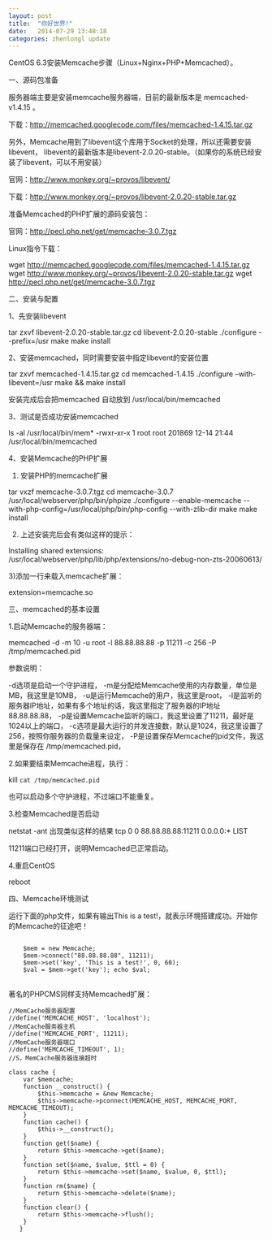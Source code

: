 ```yaml
---
layout: post
title:  "你好世界!"
date:   2014-07-29 13:48:18
categories: zhenlongl update
---
```



CentOS 6.3安装Memcache步骤（Linux+Nginx+PHP+Memcached）。



一、源码包准备


服务器端主要是安装memcache服务器端，目前的最新版本是 memcached-v1.4.15 。

下载：http://memcached.googlecode.com/files/memcached-1.4.15.tar.gz

另外，Memcache用到了libevent这个库用于Socket的处理，所以还需要安装libevent，
libevent的最新版本是libevent-2.0.20-stable。（如果你的系统已经安装了libevent，可以不用安装）

官网：http://www.monkey.org/~provos/libevent/

下载：http://www.monkey.org/~provos/libevent-2.0.20-stable.tar.gz

准备Memcached的PHP扩展的源码安装包：

官网：http://pecl.php.net/get/memcache-3.0.7.tgz

Linux指令下载：

wget http://memcached.googlecode.com/files/memcached-1.4.15.tar.gz
wget http://www.monkey.org/~provos/libevent-2.0.20-stable.tar.gz
wget http://pecl.php.net/get/memcache-3.0.7.tgz


二、安装与配置


1、先安装libevent


tar zxvf libevent-2.0.20-stable.tar.gz cd libevent-2.0.20-stable ./configure --prefix=/usr make make install


2、安装memcached，同时需要安装中指定libevent的安装位置


 tar zxvf memcached-1.4.15.tar.gz cd memcached-1.4.15 ./configure –with-libevent=/usr make && make install


安装完成后会把memcached 自动放到 /usr/local/bin/memcached


3、测试是否成功安装memcached


ls -al /usr/local/bin/mem* -rwxr-xr-x 1 root root 201869 12-14 21:44 /usr/local/bin/memcached


4、安装Memcache的PHP扩展


1) 安装PHP的memcache扩展


 tar vxzf memcache-3.0.7.tgz cd memcache-3.0.7 /usr/local/webserver/php/bin/phpize ./configure --enable-memcache --with-php-config=/usr/local/php/bin/php-config --with-zlib-dir make make install


2) 上述安装完后会有类似这样的提示：


Installing shared extensions: /usr/local/webserver/php/lib/php/extensions/no-debug-non-zts-20060613/


3)添加一行来载入memcache扩展：


extension=memcache.so


三、memcached的基本设置


1.启动Memcache的服务器端：

memcached -d -m 10 -u root -l 88.88.88.88 -p 11211 -c 256 -P /tmp/memcached.pid

参数说明：

-d选项是启动一个守护进程，
-m是分配给Memcache使用的内存数量，单位是MB，我这里是10MB，
-u是运行Memcache的用户，我这里是root，
-l是监听的服务器IP地址，如果有多个地址的话，我这里指定了服务器的IP地址88.88.88.88，
-p是设置Memcache监听的端口，我这里设置了11211，最好是1024以上的端口，
-c选项是最大运行的并发连接数，默认是1024，我这里设置了256，按照你服务器的负载量来设定，
-P是设置保存Memcache的pid文件，我这里是保存在 /tmp/memcached.pid，


2.如果要结束Memcache进程，执行：


kill `cat /tmp/memcached.pid`


也可以启动多个守护进程，不过端口不能重复。


3.检查Memcached是否启动


 netstat -ant 出现类似这样的结果 tcp 0 0 88.88.88.88:11211 0.0.0.0:* LIST


11211端口已经打开，说明Memcached已正常启动。


4.重启CentOS


reboot


四、Memcache环境测试


运行下面的php文件，如果有输出This is a test!，就表示环境搭建成功。开始你的Memcache的征途吧！

<pre>
<code>
    $mem = new Memcache;
    $mem->connect("88.88.88.88", 11211);
    $mem->set('key', 'This is a test!', 0, 60);
    $val = $mem->get('key'); echo $val;
</code>
</pre>

著名的PHPCMS同样支持Memcached扩展：


    //MemCache服务器配置
    //define('MEMCACHE_HOST', 'localhost');
    //MemCache服务器主机
    //define('MEMCACHE_PORT', 11211);
    //MemCache服务器端口
    //define('MEMCACHE_TIMEOUT', 1);
    //S，MemCache服务器连接超时

    class cache {
        var $memcache;
        function __construct() {
            $this->memcache = &new Memcache;
            $this->memcache->pconnect(MEMCACHE_HOST, MEMCACHE_PORT, MEMCACHE_TIMEOUT);
        }
        function cache() {
            $this->__construct();
        }
        function get($name) {
            return $this->memcache->get($name);
        }
        function set($name, $value, $ttl = 0) {
            return $this->memcache->set($name, $value, 0, $ttl);
        }
        function rm($name) {
            return $this->memcache->delete($name);
        }
        function clear() {
            return $this->memcache->flush();
        }
       }